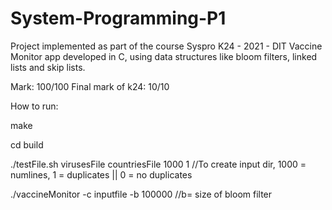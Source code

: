 # System-Programming-P1
Project implemented as part of the course Syspro K24 - 2021 - DIT
Vaccine Monitor app developed in C, using data structures like bloom 
filters, linked lists and skip lists.

Mark: 100/100
Final mark of k24: 10/10

How to run:

make

cd build

./testFile.sh virusesFile countriesFile 1000 1  //To create input dir, 1000 = numlines, 1 = duplicates || 0 = no duplicates

./vaccineMonitor -c inputfile -b 100000 //b= size of bloom filter
